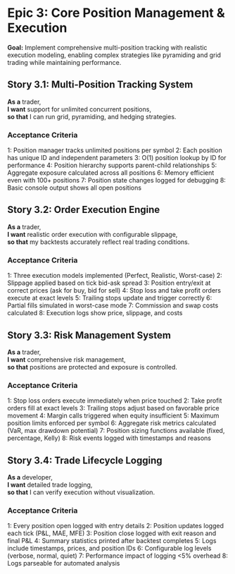 # Epic 3: Core Position Management & Execution

**Goal:** Implement comprehensive multi-position tracking with realistic execution modeling, enabling complex strategies like pyramiding and grid trading while maintaining performance.

## Story 3.1: Multi-Position Tracking System

**As a** trader,  
**I want** support for unlimited concurrent positions,  
**so that** I can run grid, pyramiding, and hedging strategies.

### Acceptance Criteria
1: Position manager tracks unlimited positions per symbol
2: Each position has unique ID and independent parameters
3: O(1) position lookup by ID for performance
4: Position hierarchy supports parent-child relationships
5: Aggregate exposure calculated across all positions
6: Memory efficient even with 100+ positions
7: Position state changes logged for debugging
8: Basic console output shows all open positions

## Story 3.2: Order Execution Engine

**As a** trader,  
**I want** realistic order execution with configurable slippage,  
**so that** my backtests accurately reflect real trading conditions.

### Acceptance Criteria
1: Three execution models implemented (Perfect, Realistic, Worst-case)
2: Slippage applied based on tick bid-ask spread
3: Position entry/exit at correct prices (ask for buy, bid for sell)
4: Stop loss and take profit orders execute at exact levels
5: Trailing stops update and trigger correctly
6: Partial fills simulated in worst-case mode
7: Commission and swap costs calculated
8: Execution logs show price, slippage, and costs

## Story 3.3: Risk Management System

**As a** trader,  
**I want** comprehensive risk management,  
**so that** positions are protected and exposure is controlled.

### Acceptance Criteria
1: Stop loss orders execute immediately when price touched
2: Take profit orders fill at exact levels
3: Trailing stops adjust based on favorable price movement
4: Margin calls triggered when equity insufficient
5: Maximum position limits enforced per symbol
6: Aggregate risk metrics calculated (VaR, max drawdown potential)
7: Position sizing functions available (fixed, percentage, Kelly)
8: Risk events logged with timestamps and reasons

## Story 3.4: Trade Lifecycle Logging

**As a** developer,  
**I want** detailed trade logging,  
**so that** I can verify execution without visualization.

### Acceptance Criteria
1: Every position open logged with entry details
2: Position updates logged each tick (P&L, MAE, MFE)
3: Position close logged with exit reason and final P&L
4: Summary statistics printed after backtest completes
5: Logs include timestamps, prices, and position IDs
6: Configurable log levels (verbose, normal, quiet)
7: Performance impact of logging <5% overhead
8: Logs parseable for automated analysis
